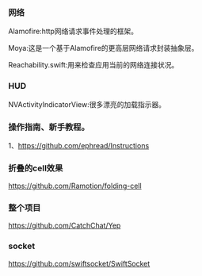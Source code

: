 ### 网络

Alamofire:http网络请求事件处理的框架。

Moya:这是一个基于Alamofire的更高层网络请求封装抽象层。

Reachability.swift:用来检查应用当前的网络连接状况。

### HUD

NVActivityIndicatorView:很多漂亮的加载指示器。

### 操作指南、新手教程。
1、https://github.com/ephread/Instructions

### 折叠的cell效果
https://github.com/Ramotion/folding-cell

### 整个项目
https://github.com/CatchChat/Yep

### socket
https://github.com/swiftsocket/SwiftSocket
